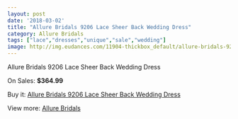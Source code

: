 ```yaml
---
layout: post
date: '2018-03-02'
title: "Allure Bridals 9206 Lace Sheer Back Wedding Dress"
category: Allure Bridals
tags: ["lace","dresses","unique","sale","wedding"]
image: http://img.eudances.com/11904-thickbox_default/allure-bridals-9206-lace-sheer-back-wedding-dress.jpg
---
```

Allure Bridals 9206 Lace Sheer Back Wedding Dress

On Sales: **$364.99**
<a href="https://www.eudances.com/en/allure-bridals/3734-allure-bridals-9206-lace-sheer-back-wedding-dress.html"><amp-img layout="responsive" width="600" height="600" src="//img.eudances.com/11904-thickbox_default/allure-bridals-9206-lace-sheer-back-wedding-dress.jpg" alt="Allure Bridals 9206 Lace Sheer Back Wedding Dress 0" /></a>
<a href="https://www.eudances.com/en/allure-bridals/3734-allure-bridals-9206-lace-sheer-back-wedding-dress.html"><amp-img layout="responsive" width="600" height="600" src="//img.eudances.com/11909-thickbox_default/allure-bridals-9206-lace-sheer-back-wedding-dress.jpg" alt="Allure Bridals 9206 Lace Sheer Back Wedding Dress 1" /></a>
<a href="https://www.eudances.com/en/allure-bridals/3734-allure-bridals-9206-lace-sheer-back-wedding-dress.html"><amp-img layout="responsive" width="600" height="600" src="//img.eudances.com/11908-thickbox_default/allure-bridals-9206-lace-sheer-back-wedding-dress.jpg" alt="Allure Bridals 9206 Lace Sheer Back Wedding Dress 2" /></a>
<a href="https://www.eudances.com/en/allure-bridals/3734-allure-bridals-9206-lace-sheer-back-wedding-dress.html"><amp-img layout="responsive" width="600" height="600" src="//img.eudances.com/11907-thickbox_default/allure-bridals-9206-lace-sheer-back-wedding-dress.jpg" alt="Allure Bridals 9206 Lace Sheer Back Wedding Dress 3" /></a>
<a href="https://www.eudances.com/en/allure-bridals/3734-allure-bridals-9206-lace-sheer-back-wedding-dress.html"><amp-img layout="responsive" width="600" height="600" src="//img.eudances.com/11906-thickbox_default/allure-bridals-9206-lace-sheer-back-wedding-dress.jpg" alt="Allure Bridals 9206 Lace Sheer Back Wedding Dress 4" /></a>
<a href="https://www.eudances.com/en/allure-bridals/3734-allure-bridals-9206-lace-sheer-back-wedding-dress.html"><amp-img layout="responsive" width="600" height="600" src="//img.eudances.com/11905-thickbox_default/allure-bridals-9206-lace-sheer-back-wedding-dress.jpg" alt="Allure Bridals 9206 Lace Sheer Back Wedding Dress 5" /></a>

Buy it: [Allure Bridals 9206 Lace Sheer Back Wedding Dress](https://www.eudances.com/en/allure-bridals/3734-allure-bridals-9206-lace-sheer-back-wedding-dress.html "Allure Bridals 9206 Lace Sheer Back Wedding Dress")

View more: [Allure Bridals](https://www.eudances.com/en/2-allure-bridals "Allure Bridals")